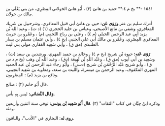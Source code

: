 ١٥٤١ -** بخ م ٤:** حميد بن هانئ (٣) ، أَبُو هانئ الخولاني المِصْرِي، من بني يَعْلَى بن مالك بن خولان.

أدرك سليم بن عتر.**ورَوَى عَن:** حيي بن هانئ أبي قتيل المعافري، وشرحبيل بن شَرِيك المعافري، وشفي بن ماتع الأصبحي، وعباس بن خليد الحجري (١) (د ت) ، وعبد الله بْن يزيد أَبِي عبد الرحمن الحبلي (م ٤) ، وعلي بن رباح اللخمي (م) ، وعَمْرو بن حريث المعافري المِصْرِي، وعَمْرو بن مالك أبي علي الجنبي (بخ ٤) ، وأبي عثمان مسلم بن يسار الطنبذي (مق ق) ، وأبي سَعِيد الغفاري مولى بني ليث.

**رَوَى عَنه:** حيوة بْن شريح (بخ م ٤) ، وخالد بن حميد المهري، ورشدين بن سعد (ت) ، وسَعِيد بن أَبي أيوب (مق ق) ، وعَبْد اللَّهِ بْن لَهِيعَة (دق) ، وعبد اللَّه بْن وهب (بخ م د س ق) ، وأبو شريح عَبْد الرَّحْمَنِ بْن شريح (دسي) ، وأَبُو رجاء عبد الرحمن بْن عبد الحميد المهري المكفوف، وعبد الرحمن بن ميسرة، والليث بن سعد، ومعاوية بن سَعِيد التجيبي، ونافع بن يزيد (م) : المِصْرِيون.

قال أَبُو حاتم (٢) : صالح.

**وَقَال النَّسَائي:** ليس بِهِ بأس.

وذكره ابنُ حِبَّان في كتاب "الثقات" (٣) .**قال أَبُو سَعِيد بْن يونس:** توفي سنة اثنتين وأربعين ومئة.

**روى له:** البخاري في "الأدب"، والباقون.